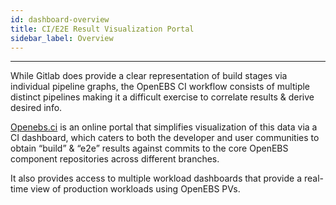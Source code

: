 ```yaml
---
id: dashboard-overview
title: CI/E2E Result Visualization Portal
sidebar_label: Overview
---
```

------

While Gitlab does provide a clear representation of build stages via individual pipeline graphs, 
the OpenEBS CI workflow consists of multiple distinct pipelines making it a difficult exercise to 
correlate results & derive desired info. 

[Openebs.ci](https://openebs.ci/) is an online portal that simplifies visualization of this data 
via a CI dashboard, which caters to both the developer and user communities to obtain “build” & 
“e2e” results against commits to the core OpenEBS component repositories across different branches. 

It also provides access to multiple workload dashboards that provide a real-time view of production 
workloads using OpenEBS PVs. 



<!-- Hotjar Tracking Code for https://docs.openebs.io -->

<script>
    (function(h,o,t,j,a,r){
        h.hj=h.hj||function(){(h.hj.q=h.hj.q||[]).push(arguments)};
        h._hjSettings={hjid:1239116,hjsv:6};
        a=o.getElementsByTagName('head')[0];
        r=o.createElement('script');r.async=1;
        r.src=t+h._hjSettings.hjid+j+h._hjSettings.hjsv;
        a.appendChild(r);
    })(window,document,'https://static.hotjar.com/c/hotjar-','.js?sv=');
</script>


<!-- Global site tag (gtag.js) - Google Analytics -->

<script async src="https://www.googletagmanager.com/gtag/js?id=UA-92076314-12"></script>
<script>
  window.dataLayer = window.dataLayer || [];
  function gtag(){dataLayer.push(arguments);}
  gtag('js', new Date());

  gtag('config', 'UA-92076314-12');
</script>
